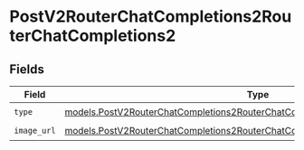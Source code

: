 # PostV2RouterChatCompletions2RouterChatCompletions2


## Fields

| Field                                                                                                                                                                  | Type                                                                                                                                                                   | Required                                                                                                                                                               | Description                                                                                                                                                            |
| ---------------------------------------------------------------------------------------------------------------------------------------------------------------------- | ---------------------------------------------------------------------------------------------------------------------------------------------------------------------- | ---------------------------------------------------------------------------------------------------------------------------------------------------------------------- | ---------------------------------------------------------------------------------------------------------------------------------------------------------------------- |
| `type`                                                                                                                                                                 | [models.PostV2RouterChatCompletions2RouterChatCompletionsRequestRequestBodyType](../models/postv2routerchatcompletions2routerchatcompletionsrequestrequestbodytype.md) | :heavy_check_mark:                                                                                                                                                     | N/A                                                                                                                                                                    |
| `image_url`                                                                                                                                                            | [models.PostV2RouterChatCompletions2RouterChatCompletionsImageURL](../models/postv2routerchatcompletions2routerchatcompletionsimageurl.md)                             | :heavy_check_mark:                                                                                                                                                     | N/A                                                                                                                                                                    |